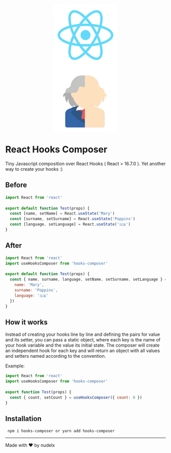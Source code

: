 
<img width="200px" height="200px" style="max-width: 100%; margin-right: auto;  margin-left: auto; display: block;" src="https://raw.githubusercontent.com/nudelx/react-hooks-composer/master/img/react.png" >
<img width="200px" height="200px" style="max-width: 100%; margin-right: auto;  margin-left: auto; display: block;" src="https://raw.githubusercontent.com/nudelx/react-hooks-composer/master/img/img.png" >

# React Hooks Composer

Tiny Javascript composition over React Hooks ( React > 16.7.0 ).
Yet another way to create your hooks :)


## Before

```js
import React from 'react'

export default function Test(props) {
  const [name, setName] = React.useState('Mary')
  const [surname, setSurname] = React.useState('Poppins')
  const [language, setLanguage] = React.useState('🇬🇧')
}
```

## After

```js
import React from 'react'
import useHooksComposer from 'hooks-composer'

export default function Test(props) {
  const { name, surname, language, setName, setSurname, setLanguage } = useHooksComposer({
    name: 'Mary',
    surname: 'Poppins',
    language: '🇬🇧'
  })
}
```

## How it works

Instead of creating your hooks line by line and defining the pairs for value and its setter, you can pass a static object, where each key is the name of your hook variable and the value its initial state. The composer will create an independent hook for each key and will return an object with all values and setters named according to the convention.

Example:

```js
import React from 'react'
import useHooksComposer from 'hooks-composer'

export function Test(props) {
  const { count, setCount } = useHooksComposer({ count: 0 })
}
```

## Installation
```
 npm i hooks-composer or yarn add hooks-composer
```
---

Made with ♥ by nudelx
